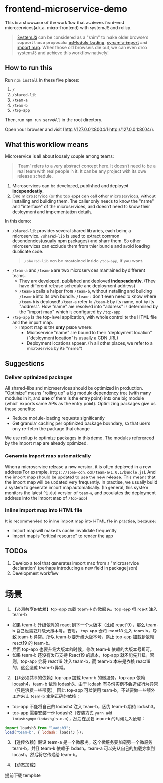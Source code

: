# frontend-microservice-demo

This is a showcase of the workflow that achieves front-end microservices(a.k.a. micro-frontend) with systemJS and rollup.

> [SystemJS](https://github.com/systemjs/systemjs) can be considered as a "shim" to make older browsers support these proposals: [esModule loading](https://github.com/whatwg/loader), [dynamic-import](https://github.com/tc39/proposal-dynamic-import) and [import map](https://github.com/WICG/import-maps). When those old browsers die out, we can even drop systemJS and achieve this workflow natively!

## How to run this

Run `npm install` in these five places:

1. `/`
2. `/shared-lib`
3. `/team-a`
4. `/team-b`
5. `/top-app`

Then, run `npm run serveAll` in the root directory.

Open your browser and visit [http://127.0.0.1:8004/](http://127.0.0.1:8004/).

## What this workflow means

Microservice is all about loosely couple among teams:

> 'Team' refers to a very abstract concept here. It doesn't need to be a real team with real people in it. It can be any project with its own release schedule.

1. Microservices can be developed, published and deployed **independently**.
2. One microservice (or the top app) can call other microservices, without installing and building them. The caller only needs to know the "name" and "interface" of the microservices, and doesn't need to know their deployment and implementation details.

In this demo:

- `/shared-lib` provides several shared libraries, each being a microservice. `/shared-lib` is used to extract common dependencies(usually npm packages) and share them. So other microservices can exclude them from thier bundle and avoid loading duplicate code.
  > `/shared-lib` can be mantained inside `/top-app`, if you want.
- `/team-a` and `/team-b` are two microservices mantained by different teams.
  - They are developed, published and deployed **independently**. (They have different release schedule and deployment address)
  - `/team-a` calls a helper from `/team-b`, without installing and building `/team-b` into its own bundle. `/team-a` don't even need to know where `/team-b` is deployed! `/team-a` refer to `/team-b` by its name, not by its "address". How "name" are resolved into "address" is determined by the "import map", which is configured by `/top-app`
- `/top-app` is the top-level application, with whole control to the HTML file and the import map.
  - Import map is the **only** place where:
    - Microservice "name" are bound to their "deployment location"
      ("deployment location" is usually a CDN URL)
    - Deployment locations appear. (In all other places, we refer to a microservice by its "name")

## Suggestions

### Deliver optimized packages

All shared-libs and microservices should be optimized in production.
"Optimize" means "rolling up" a big module dependency tree (with many modules in it, and **one** of them is the entry point) into one big module (which exports same APIs as the entry point).
Optimizing packages give us these benefits:

- Reduce module-loading requests significantly
- Get granular caching per optimized package boundary, so that users only re-fetch the package that change

We use rollup to optimize packages in this demo. The modules referenced by the import map are already optimized.

### Generate import map automatically

When a microservice release a new version, it is often deployed in a new address(For example, `https://some-cdn.com/team-a/1.0.1/bundle.js`). And the import map should be updated to use the new release. This means that the import map will be updated very frequently.
In practise, we usually build a system to generate import map automatically. (In general, this system monitors the latest **`^1.0.0`** version of `team-a`, and populates the deployment address into the import map of `/top-app`)

### Inline import map into HTML file

It is recommended to inline import map into HTML file in practise, because:

- Import map will make its cache invalidate frequently
- Import map is "critical resource" to render the app

## TODOs

1. Develop a tool that generates import map from a "microservice declaration" (perhaps introducing a new field in package.json)
2. Development workflow

# 场景

1. 【必须共享的依赖】top-app 加载 team-b 的微服务。top-app 将 react 注入 team-b

- 如果 team-b 升级依赖的 react 到下一个大版本（比如 react19），那么 team-b 自己也需要升级大版本号。否则， top-app 会将 react18 注入 team-b，导致 team-b 异常。所以 team-b 要升级大版本号，防止 top-app 加载到依赖 react19 的 team-b。
- 后面 top-app 也要升级大版本的时候，修改 team-b 依赖的大版本号即可。
- 如果 team-b 还没有发布支持 React19 的版本，top-app 就不能先升级。否则，top-app 会将 react19 注入 team-b，而 team-b 本来是依赖 react18 的，这会造成 team-b 异常。

2. 【非必须共享的依赖】top-app 加载 team-b 的微服务。top-app 依赖 lodash4，team-b 依赖 lodash3。由于 lodash 有多份实例不会造成行为异常（只是浪费一些带宽），因此 top-app 可以使用 team-b，不过要做一些额外工作来让 team-b 拿到正确的依赖：

- top-app 不能将自己的 lodash4 注入 team-b，因为 team-b 期待 lodash3。
- top-app 需要安装一份 lodash3（安装方式 `yarn add lodash3@npm:lodash@^3.0.0`），然后在加载 team-b 的时候注入依赖：

```js
import loadsh3 from "loadsh3";
load("team-b", { lodash: loadsh3 });
```

3. 【透传依赖】假设 team-a 是一个微服务，这个微服务要加载另一个微服务 team-b，并且 team-b 依赖于 lodash。team-a 可以先从自己的加载方拿到 lodash，然后将它传递给 team-b。

4. 【动态加载】

提前下载 template
